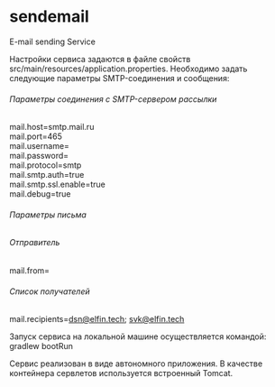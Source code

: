 # sendemail
E-mail sending Service

Настройки сервиса задаются в файле свойств src/main/resources/application.properties.
Необходимо задать следующие параметры SMTP-соединения и сообщения:

###### Параметры соединения с SMTP-сервером рассылки  
mail.host=smtp.mail.ru  
mail.port=465  
mail.username=  
mail.password=  
mail.protocol=smtp  
mail.smtp.auth=true  
mail.smtp.ssl.enable=true  
mail.debug=true  

###### Параметры письма  
###### Отправитель  
mail.from=  
###### Список получателей  
mail.recipients=dsn@elfin.tech; svk@elfin.tech  

Запуск сервиса на локальной машине осуществляется командой: gradlew bootRun

Сервис реализован в виде автономного приложения. В качестве контейнера сервлетов используется встроенный Tomcat.
